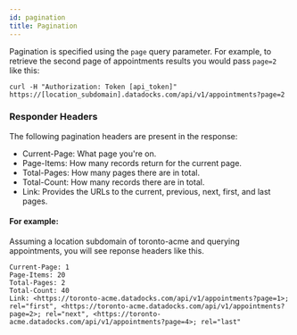 ```yaml
---
id: pagination
title: Pagination
---
```


Pagination is specified using the `page` query parameter. For example, to retrieve the second page of appointments results you would pass `page=2` like this:

```
curl -H "Authorization: Token [api_token]" https://[location_subdomain].datadocks.com/api/v1/appointments?page=2
```

### Responder Headers

The following pagination headers are present in the response:

* Current-Page: What page you're on.
* Page-Items: How many records return for the current page.
* Total-Pages: How many pages there are in total.
* Total-Count: How many records there are in total.
* Link: Provides the URLs to the current, previous, next, first, and last pages.

#### For example:

Assuming a location subdomain of toronto-acme and querying appointments, you will see reponse headers like this.

```
Current-Page: 1
Page-Items: 20
Total-Pages: 2
Total-Count: 40
Link: <https://toronto-acme.datadocks.com/api/v1/appointments?page=1>; rel="first", <https://toronto-acme.datadocks.com/api/v1/appointments?page=2>; rel="next", <https://toronto-acme.datadocks.com/api/v1/appointments?page=4>; rel="last"
```
